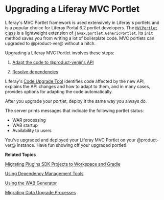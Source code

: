 # Upgrading a Liferay MVC Portlet [](id=upgrading-a-liferay-mvc-portlet)

Liferay's MVC Portlet framework is used extensively in Liferay's portlets and is
a popular choice for Liferay Portal 6.2 portlet developers. The
[`MVCPortlet` class](@platform-ref@/7.1-latest/javadocs/portal-kernel/com/liferay/portal/kernel/portlet/bridges/mvc/MVCPortlet.html)
is a lightweight extension of `javax.portlet.GenericPortlet`. Its `init` method
saves you from writing a lot of boilerplate code. MVC portlets can upgraded
to @product-ver@ without a hitch. 

Upgrading a Liferay MVC Portlet involves these steps:

1.  [Adapt the code to @product-ver@'s API](/develop/tutorials/-/knowledge_base/7-1/adapting-to-liferay-7s-api-with-the-code-upgrade-tool)

2.  [Resolve dependencies](/develop/tutorials/-/knowledge_base/7-1/resolving-a-plugins-dependencies)

Liferay's 
[Code Upgrade Tool](/develop/tutorials/-/knowledge_base/7-1/adapting-to-liferay-7s-api-with-the-code-upgrade-tool)
identifies code affected by the new API, explains the API changes and how to
adapt to them, and in many cases, provides options for adapting the code
automatically. 

After you upgrade your portlet, deploy it the same way you always do. 

The server prints messages that indicate the following portlet status:

-   WAR processing
-   WAB startup
-   Availability to users

You've upgraded and deployed your Liferay MVC Portlet on your @product-ver@
instance. Have fun showing off your upgraded portlet!

**Related Topics**

[Migrating Plugins SDK Projects to Workspace and Gradle](/develop/tutorials/-/knowledge_base/7-1/migrating-traditional-plugins-to-workspace-web-applications)

[Using Dependency Management Tools](/develop/tutorials/-/knowledge_base/7-1/resolving-a-plugins-dependencies#managing-dependencies-with-ivy)

[Using the WAB Generator](/develop/tutorials/-/knowledge_base/7-1/using-the-wab-generator)

[Migrating Data Upgrade Processes](/develop/tutorials/-/knowledge_base/7-1/optimizing-app-upgrade-processes)
